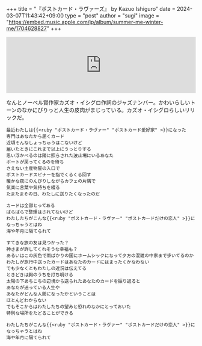 +++
title = "『ポストカード・ラヴァーズ』 by Kazuo Ishiguro"
date = 2024-03-07T11:43:42+09:00
type = "post"
author = "sugi"
image = "https://embed.music.apple.com/jp/album/summer-me-winter-me/1704628827"
+++
<iframe allow="autoplay *; encrypted-media *;" frameborder="0" height="150" style="width:100%;max-width:660px;overflow:hidden;background:transparent;" sandbox="allow-forms allow-popups allow-same-origin allow-scripts allow-storage-access-by-user-activation allow-top-navigation-by-user-activation" src="https://embed.music.apple.com/jp/album/postcard-lovers/1704628827?i=1704629083"></iframe>

なんとノーベル賞作家カズオ・イシグロ作詞のジャズナンバー。かわいらしいトーンのなかにぴりっと人生の皮肉がまじっている。カズオ・イシグロらしいリリックだ。

    最近わたしは{{<ruby "ポストカード・ラヴァー" "ポストカード愛好家" >}}になった
    専門はあなたから届くカード
    近頃そんなしょっちゅうはこないけど
    届いたときにこれまで以上にうっとりする
    思い浮かべるのは陽に照らされた波止場にいるあなた
    ボートが戻ってくるのを待ち
    さえない土産物屋の入口で
    ポストカードスピナーを指でくるくる回す
    暖かな夜にのんびりしながらカフェの片隅で
    気楽に言葉や気持ちを綴る
    たまたまその日、わたしに送りたくなったのだ

    カードは全部とってある
    ばらばらで整理はされてないけど
    わたしたちがこんな{{<ruby "ポストカード・ラヴァー" "ポストカードだけの恋人" >}}になっちゃうとはね
    海や年月に隔てられて

    すてきな旅の友は見つかった？
    神さまが許してくれそうな幸福も？
    あるいはこの灰色で雨ばかりの国にホームシックになって夕方の混雑の中家まで歩いてるのか
    わたしが旅行中送ったカードはあなたのカードにはまったくかなわない
    でも少なくともわたしの近況は伝えてる
    ときどきは胸のうちを打ち明ける
    太陽の下あちこちの辺境から送られたあなたのカードを振り返ると
    あなたが送っている人生や
    あなたがどんな人間になったかということは
    ほとんどわからない
    でもそこからはわたしたちの望みと恐れのなかにとっておいた
    特別な場所をたどることができる

    わたしたちがこんな{{<ruby "ポストカード・ラヴァー" "ポストカードだけの恋人" >}}になっちゃうとはね
    海や年月に隔てられて
